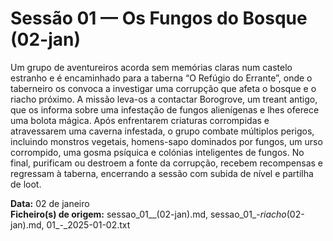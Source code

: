 # Sessão 01 — Os Fungos do Bosque (02-jan)

Um grupo de aventureiros acorda sem memórias claras num castelo estranho e é encaminhado para a taberna “O Refúgio do Errante”, onde o taberneiro os convoca a investigar uma corrupção que afeta o bosque e o riacho próximo. A missão leva-os a contactar Borogrove, um treant antigo, que os informa sobre uma infestação de fungos alienígenas e lhes oferece uma bolota mágica. Após enfrentarem criaturas corrompidas e atravessarem uma caverna infestada, o grupo combate múltiplos perigos, incluindo monstros vegetais, homens-sapo dominados por fungos, um urso corrompido, uma gosma psíquica e colónias inteligentes de fungos. No final, purificam ou destroem a fonte da corrupção, recebem recompensas e regressam à taberna, encerrando a sessão com subida de nível e partilha de loot.

**Data:** 02 de janeiro  
**Ficheiro(s) de origem:** sessao_01__(02-jan).md, sessao_01_-_riacho_(02-jan).md, 01_-_2025-01-02.txt  
